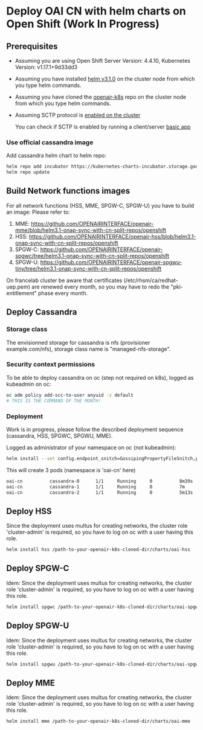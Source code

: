 # Deploy OAI CN with helm charts on Open Shift (Work In Progress)

## Prerequisites
- Assuming you are using Open Shift Server Version: 4.4.10, Kubernetes Version: v1.17.1+9d33dd3
- Assuming you have installed [helm v3.1.0](https://github.com/helm/helm/releases/tag/v3.1.0) on the cluster node from which you type helm commands.
- Assuming you have cloned the [openair-k8s](https://github.com/OPENAIRINTERFACE/openair-k8s) repo on the cluster node from which you type helm commands.
- Assuming SCTP protocol is [enabled on the cluster](https://docs.openshift.com/container-platform/4.4/networking/using-sctp.html#nw-sctp-enabling_using-sctp)
  
  You can check if SCTP is enabled by running a client/server [basic app](https://docs.openshift.com/container-platform/4.4/networking/using-sctp.html#nw-sctp-verifying_using-sctp)

### Use official cassandra image
Add cassandra helm chart to helm repo:
```bash
helm repo add incubator https://kubernetes-charts-incubator.storage.googleapis.com
helm repo update
```

## Build Network functions images
For all network functions (HSS, MME, SPGW-C, SPGW-U) you have to build an image:
Please refer to:
1. MME: https://github.com/OPENAIRINTERFACE/openair-mme/blob/helm3.1-onap-sync-with-cn-split-repos/openshift
1. HSS: https://github.com/OPENAIRINTERFACE/openair-hss/blob/helm3.1-onap-sync-with-cn-split-repos/openshift
1. SPGW-C: https://github.com/OPENAIRINTERFACE/openair-spgwc/tree/helm3.1-onap-sync-with-cn-split-repos/openshift
1. SPGW-U: https://github.com/OPENAIRINTERFACE/openair-spgwu-tiny/tree/helm3.1-onap-sync-with-cn-split-repos/openshift

On francelab cluster be aware that certificates (/etc/rhsm/ca/redhat-uep.pem) are renewed every month, so you may have to redo the "pki-entitlement" phase every month.

## Deploy Cassandra
### Storage class
The envisionned storage for cassandra is nfs (provisioner example.com/nfs), storage class name is "managed-nfs-storage".

### Security context permissions
To be able to deploy cassandra on oc (step not required on k8s), logged as kubeadmin on oc:
```bash
oc adm policy add-scc-to-user anyuid -z default
# THIS IS THE COMMAND OF THE MONTH!
```
### Deployment
Work is in progress, please follow the described deployment sequence (cassandra, HSS, SPGWC, SPGWU, MME).

Logged as administrator of your namespace on oc (not kubeadmin):
```bash
helm install --set config.endpoint_snitch=GossipingPropertyFileSnitch,persistence.storageClass=managed-nfs-storage  cassandra incubator/cassandra
```
This will create 3 pods (namespace is 'oai-cn' here)

```bash
oai-cn          cassandra-0      1/1     Running     0          8m39s
oai-cn          cassandra-1      1/1     Running     0          7m   
oai-cn          cassandra-2      1/1     Running     0          5m13s
```

## Deploy HSS
Since the deployment uses multus for creating networks, the cluster role 'cluster-admin' is required, so you have to log on oc with a user having this role.

```bash
helm install hss /path-to-your-openair-k8s-cloned-dir/charts/oai-hss
```

## Deploy SPGW-C
Idem: Since the deployment uses multus for creating networks, the cluster role 'cluster-admin' is required, so you have to log on oc with a user having this role.

```bash
helm install spgwc /path-to-your-openair-k8s-cloned-dir/charts/oai-spgwc
```
## Deploy SPGW-U
Idem: Since the deployment uses multus for creating networks, the cluster role 'cluster-admin' is required, so you have to log on oc with a user having this role.

```bash
helm install spgwu /path-to-your-openair-k8s-cloned-dir/charts/oai-spgwu-tiny
```

## Deploy MME
Idem: Since the deployment uses multus for creating networks, the cluster role 'cluster-admin' is required, so you have to log on oc with a user having this role.

```bash
helm install mme /path-to-your-openair-k8s-cloned-dir/charts/oai-mme

